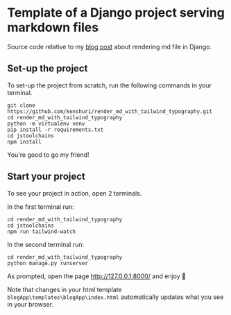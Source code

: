# Template of a Django project serving markdown files

Source code relative to my [blog post](https://blog.kenshuri.com/posts/002_render_md_with_tailwind_typography.md) about rendering md file in Django.

## Set-up the project

To set-up the project from scratch, run the following commands in your terminal.

```shell
git clone https://github.com/kenshuri/render_md_with_tailwind_typography.git
cd render_md_with_tailwind_typography
python -m virtualenv venv
pip install -r requirements.txt
cd jstoolchains
npm install
```

You're good to go my friend!

## Start your project 

To see your project in action, open 2 terminals.

In the first terminal run:
```shell
cd render_md_with_tailwind_typography
cd jstoolchains
npm run tailwind-watch
```

In the second terminal run:
```
cd render_md_with_tailwind_typography
python manage.py runserver
```

As prompted, open the page http://127.0.0.1:8000/ and enjoy 🚀

Note that changes in your html template `blogApp\templates\blogApp\index.html` automatically updates what you see in your browser.


